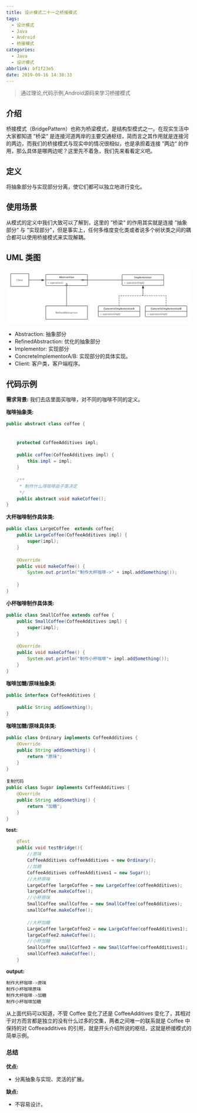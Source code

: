 ```yaml
---
title: 设计模式二十一之桥接模式
tags:
  - 设计模式
  - Java
  - Android
  - 桥接模式
categories:
  - Java
  - 设计模式
abbrlink: bf1f23e5
date: 2019-09-16 14:38:33
---
```


> 通过理论,代码示例,Android源码来学习桥接模式

## 介绍

桥接模式（BridgePattern）也称为桥梁模式，是结构型模式之一。在现实生活中大家都知道 ”桥梁“ 是连接河道两岸的主要交通枢纽，简而言之其作用就是连接河的两边，而我们的桥接模式与现实中的情况很相似，也是承担着连接 ”两边“ 的作用，那么具体是哪两边呢？这里先不着急，我们先来看看定义吧。

## 定义

将抽象部分与实现部分分离，使它们都可以独立地进行变化。

## 使用场景

从模式的定义中我们大致可以了解到，这里的 ”桥梁“ 的作用其实就是连接 ”抽象部分“ 与 "实现部分"，但是事实上，任何多维度变化类或者说多个树状类之间的耦合都可以使用桥接模式来实现解耦。

## UML 类图

![](https://raw.githubusercontent.com/zhangmiaocc/blogImageResource/master/img/20190916145241.png)

<!--more-->

- Abstraction: 抽象部分
- RefinedAbstraction: 优化的抽象部分
- Implementor: 实现部分
- ConcreteImplementorA/B: 实现部分的具体实现。
- Client: 客户类，客户端程序。

## 代码示例

**需求背景:** 我们去店里面买咖啡，对不同的咖啡不同的定义。

**咖啡抽象类:**

```java
public abstract class coffee {


    protected CoffeeAdditives impl;

    public coffee(CoffeeAdditives impl) {
        this.impl = impl;
    }

    /**
     * 制作什么得咖啡由子类决定
     */
    public abstract void makeCoffee();
}

```

**大杯咖啡制作具体类:**

```java
public class LargeCoffee  extends coffee{
    public LargeCoffee(CoffeeAdditives impl) {
        super(impl);
    }

    @Override
    public void makeCoffee() {
        System.out.println("制作大杯咖啡->" + impl.addSomething());

    }
}

```

**小杯咖啡制作具体类:**

```java
public class SmallCoffee extends coffee {
    public SmallCoffee(CoffeeAdditives impl) {
        super(impl);
    }

    @Override
    public void makeCoffee() {
        System.out.println("制作小杯咖啡"+ impl.addSomething());
    }
}

```

**咖啡加糖/原味抽象类:**

```java
public interface CoffeeAdditives {

    public String addSomething();
}

```

**咖啡加糖/原味具体类:**

```java
public class Ordinary implements CoffeeAdditives {
    @Override
    public String addSomething() {
        return "原味";
    }
}

复制代码
public class Sugar implements CoffeeAdditives {
    @Override
    public String addSomething() {
        return "加糖";
    }
}

```

**test:**

```java
    @Test
    public void testBridge(){
        //原味
        CoffeeAdditives coffeeAdditives = new Ordinary();
        //加糖
        CoffeeAdditives coffeeAdditives1 = new Sugar();
        //大杯原味
        LargeCoffee largeCoffee = new LargeCoffee(coffeeAdditives);
        largeCoffee.makeCoffee();
        //小杯原味
        SmallCoffee smallCoffee = new SmallCoffee(coffeeAdditives);
        smallCoffee.makeCoffee();

        //大杯加糖
        LargeCoffee largeCoffee2 = new LargeCoffee(coffeeAdditives1);
        largeCoffee2.makeCoffee();
        //小杯加糖
        SmallCoffee smallCoffee3 = new SmallCoffee(coffeeAdditives1);
        smallCoffee3.makeCoffee();
    }

```

**output:**

```java
制作大杯咖啡->原味
制作小杯咖啡原味
制作大杯咖啡->加糖
制作小杯咖啡加糖

```

从上面代码可以知道，不管 Coffee 变化了还是 CoffeeAdditives 变化了，其相对于对方而言都是独立的没有什么过多的交集，两者之间唯一的联系就是 Coffee 中保持的对 Coffeeadditives 的引用，就是开头介绍所说的枢纽，这就是桥接模式的简单示例。

### 总结

**优点:**

- 分离抽象与实现、灵活的扩展。

**缺点:**

- 不容易设计。

